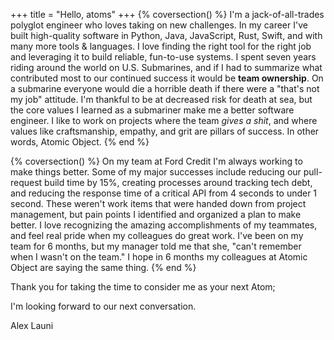 +++
title = "Hello, atoms"
+++
{% coversection() %}
I'm a jack-of-all-trades polyglot engineer who loves taking on new challenges. In my career I've built high-quality software in Python,
Java, JavaScript, Rust, Swift, and with many more tools & languages. I love finding the right tool for the right job and leveraging it to build reliable, fun-to-use systems. I spent seven years riding around the world on U.S. Submarines, and if I had to summarize what contributed most to our continued success it would be **team ownership**. On a submarine everyone would die a horrible death if there were a "that's not my job" attitude. I'm thankful to be at decreased risk for death at sea, but the core values I learned as a submariner make me a better software engineer. I like to work on projects where the team *gives a shit*, and where values like craftsmanship, empathy, and grit are pillars of success. In other words, Atomic Object.
{% end %}

{% coversection() %}
On my team at Ford Credit I'm always working to make things better. Some of my major successes include reducing our pull-request build time by 15%, creating processes around tracking tech debt, and reducing the response time of a critical API from 4 seconds to under 1 second. These weren't work items that were handed down from project management, but pain points I identified and organized a plan to make better. I love recognizing the amazing accomplishments of my teammates, and feel real pride when my colleagues do great work. I've been on my team for 6 months, but my manager told me that she, "can't remember when I wasn't on the team." I hope in 6 months my colleagues at Atomic Object are saying the same thing.
{% end %}

Thank you for taking the time to consider me as your next Atom;

I'm looking forward to our next conversation.

Alex Launi
